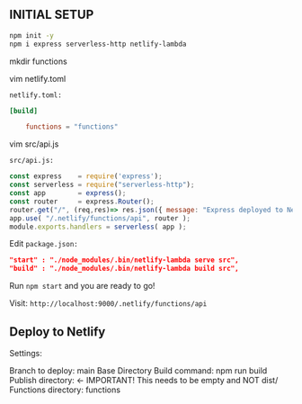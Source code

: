 ## INITIAL SETUP

```bash
npm init -y
npm i express serverless-http netlify-lambda
```

mkdir functions

vim netlify.toml

`netlify.toml:`

```toml
[build]

    functions = "functions"
```

vim src/api.js

`src/api.js:`

```js
const express    = require('express');
const serverless = require("serverless-http");
const app        = express();
const router     = express.Router();
router.get("/", (req,res)=> res.json({ message: "Express deployed to Netlify!" }));
app.use( "/.netlify/functions/api", router );
module.exports.handlers = serverless( app );	
```

Edit `package.json:`

```json
"start" : "./node_modules/.bin/netlify-lambda serve src",
"build" : "./node_modules/.bin/netlify-lambda build src",
```

Run `npm start` and you are ready to go!

Visit: `http://localhost:9000/.netlify/functions/api`

## Deploy to Netlify

Settings:

Branch to deploy: main
Base Directory
Build command: npm run build
Publish directory: <- IMPORTANT! This needs to be empty and NOT dist/
Functions directory: functions